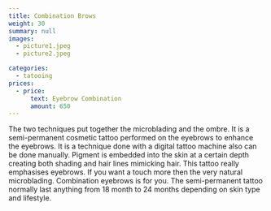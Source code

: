 ```yaml
---
title: Combination Brows
weight: 30
summary: null
images:
  - picture1.jpeg
  - picture2.jpeg

categories:
  - tatooing
prices:
  - price:
      text: Eyebrow Combination
      amount: 650
---
```

The two techniques put together the microblading and the ombre. It is a semi-permanent cosmetic tattoo performed on the eyebrows to enhance the eyebrows. It is a technique done with a digital tattoo machine also can be done manually. Pigment is embedded into the skin at a certain depth creating both shading and hair lines mimicking hair. This tattoo really emphasises eyebrows. If you want a touch more then the very natural microblading. Combination eyebrows is for you. The semi-permanent tattoo normally last anything from 18 month to 24 months depending on skin type and lifestyle.
